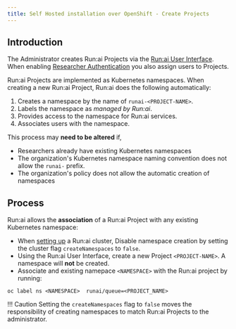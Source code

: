 ```yaml
---
title: Self Hosted installation over OpenShift - Create Projects
---
```

## Introduction

The Administrator creates Run:ai Projects via the [Run:ai User Interface](../../../../platform-admin/aiinitiatives/org/projects.md#adding-a-new-project). When enabling [Researcher Authentication](../../../authentication/researcher-authentication.md) you also assign users to Projects.

Run:ai Projects are implemented as Kubernetes namespaces. When creating a new Run:ai Project, Run:ai does the following automatically:

1. Creates a namespace by the name of `runai-<PROJECT-NAME>`.
2. Labels the namespace as *managed by Run:ai*.
3. Provides access to the namespace for Run:ai services.
4. Associates users with the namespace.

This process may **need to be altered** if,

* Researchers already have existing Kubernetes namespaces
* The organization's Kubernetes namespace naming convention does not allow the `runai-` prefix.
* The organization's policy does not allow the automatic creation of namespaces

## Process

Run:ai allows the **association** of a Run:ai Project with any existing Kubernetes namespace:

* When [setting up](cluster.md#optional-customize-installation) a Run:ai cluster, Disable namespace creation by setting the cluster flag `createNamespaces` to `false`.
* Using the Run:ai User Interface, create a new Project `<PROJECT-NAME>`. A namespace will **not** be created.
* Associate and existing namepace `<NAMESPACE>` with the Run:ai project by running:

```
oc label ns <NAMESPACE>  runai/queue=<PROJECT_NAME>
```

!!! Caution
    Setting the `createNamespaces` flag to `false` moves the responsibility of creating namespaces to match Run:ai Projects to the administrator.
<!-- 
## Using Existing Namespaces

By default, creating a Project named `<PROJECT-NAME>` Run:ai will create a Kubernetes namespace named `runai-<PROJECT-NAME>`.  However, organizations with an existing Kubernetes practice may already have existing Kubernetes namespaces where they wish to run machine-learning workloads or their Kubernetes namespace naming convention does not allow the `runai-` prefix. As such, Run:ai allows the __association__ of a Run:ai Project with any existing Kubernetes namespace:

* When [setting up](cluster.md) a Run:ai cluster, Disable namespace creation by setting the flag `createNamespaces` to `false`.
* Using the Run:ai User Interface, create a new Project `<PROJECT-NAME>`
* Assuming an existing namespace `<NAMESPACE>`, associate it with the Run:ai project by running:

```
oc label ns <NAMESPACE>  runai/queue=<PROJECT_NAME>
```


## Limiting Run:ai Access Roles 

When installing Run:ai, you are providing Run:ai with various privileges within the Kubernetes cluster. For a detailed explanation of the Kubernetes roles provided to Run:ai, see the article [Understand the Kubernetes Cluster Access provided to Run:ai](../../config/access-roles.md).

Some organizations prefer to limit the assigning of these roles to Run:ai, per an organizational policy. The two roles related to Project creation and maintenance are:

1. The ability of Run:ai to automatically create Kubernetes namespaces.

2. The ability of Run:ai to assign access to Run:ai Services and set the allowed users. 

## 1. Do not allow Run:ai to create namespaces

* When [setting up Run:ai cluster](cluster.md), Disable namespace creation by setting the flag `createNamespaces` to false.
* Using the Run:ai User Interface, create a new Project `<PROJECT-NAME>`
* Create a namespace `<NAMESPACE>` and associate with Run:ai by running:

```
oc create ns <NAMESPACE> 
oc label ns <NAMESPACE>  runai/queue=<PROJECT_NAME>
```

## 2. Do not allow Run:ai to assign roles 

!!! Important Note
    This option is less recommended due to the resulting high maintenance overhead, as described below. 

* When [setting up Run:ai cluster](cluster.md), Disable assigning of access to Run:ai services by setting the flag `createRoleBindings` to `false`.


 When these settings are applied, the administrator must perform additional manual steps as follows:

### Create Roles

Obtain the Project creation template file:

=== "Connected" 
    ```
    wget https://raw.githubusercontent.com/run-ai/docs/master/install/cluster/ocp-project-create.yaml.template
    cp k8s-project-create.yaml.template <NAMESPACE>.yaml
    ```

=== "Airgapped"
    ```
    cp installation-files/cluster/ocp-project-create.yaml.template <NAMESPACE>.yaml
    ```

Edit `<NAMESPACE>.yaml`. Replace `<NAMESPACE>` with the name of the namespace you selected above. Then run:

```
oc apply -f <NAMESPACE>.yaml
```

### Associate Users with the Project 

Users may have 2 roles:

* Viewer - Able to see the Jobs when running `runai list jobs`.
* Executor - Able to submit Jobs, view logs, etc. 

#### User IDs

The following process requires a `<user-id>`. To map the User to its ID, you need to understand what verb OpenShift maps to the user directory (e.g. `sAMAccountName`), then find the Specific User in the directory and look under that verb

#### Viewer Role

To add a User to __all projects__ as a Viewer run: 

```
oc edit clusterrolebinding runai-job-viewer-manual
```

Under `subjects` add the new User as follows:

``` YAML
subjects:
- apiGroup: rbac.authorization.k8s.io
  kind: User
  name: <user-id>
```

#### Executor Role

To add a User to a Project as an Executor run: 

```
oc edit rolebinding runai-job-executor-manual -n runai-<PROJECT_NAME>
```

Under `subjects` add the new User as follows:


``` YAML
subjects:
- apiGroup: rbac.authorization.k8s.io
  kind: User
  name: <user-id>
```

Additionally, run:

```
oc edit rolebinding runai-cli-index-map-editor -n runai
```

Under `subjects` add the new User as follows:


``` YAML
subjects:
- apiGroup: rbac.authorization.k8s.io
  kind: User
  name: <user-id>
```

!!! Important 
    The command `runai login` does not work in OpenShift environments. To log in, use the OpenShift `oc` command
### Project Update

You can update all Project properties via the Run:ai administration user interface, except for Project Users.

 -->
